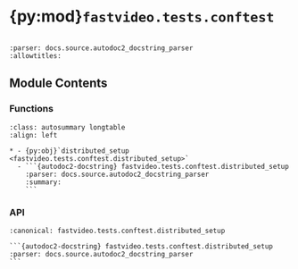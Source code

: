 # {py:mod}`fastvideo.tests.conftest`

```{py:module} fastvideo.tests.conftest
```

```{autodoc2-docstring} fastvideo.tests.conftest
:parser: docs.source.autodoc2_docstring_parser
:allowtitles:
```

## Module Contents

### Functions

````{list-table}
:class: autosummary longtable
:align: left

* - {py:obj}`distributed_setup <fastvideo.tests.conftest.distributed_setup>`
  - ```{autodoc2-docstring} fastvideo.tests.conftest.distributed_setup
    :parser: docs.source.autodoc2_docstring_parser
    :summary:
    ```
````

### API

````{py:function} distributed_setup()
:canonical: fastvideo.tests.conftest.distributed_setup

```{autodoc2-docstring} fastvideo.tests.conftest.distributed_setup
:parser: docs.source.autodoc2_docstring_parser
```
````
